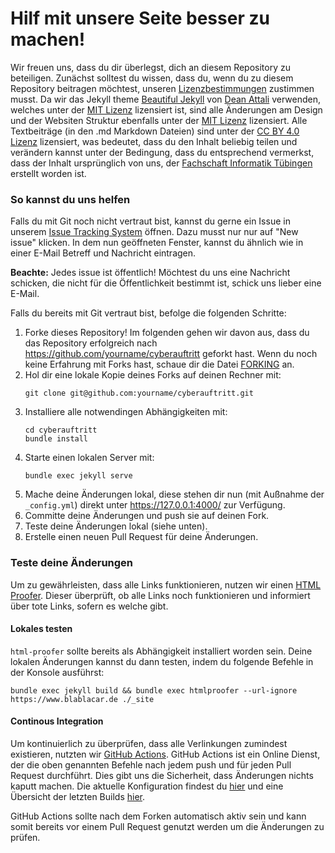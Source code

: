 # Hilf mit unsere Seite besser zu machen!

Wir freuen uns, dass du dir überlegst, dich an diesem Repository zu beteiligen.
Zunächst solltest du wissen, dass du, wenn du zu diesem Repository beitragen
möchtest, unseren
[Lizenzbestimmungen](/LICENSE.txt)
zustimmen musst. Da wir das Jekyll theme [Beautiful Jekyll](https://github.com/daattali/beautiful-jekyll) von [Dean Attali](https://deanattali.com) verwenden, welches unter der [MIT Lizenz](https://opensource.org/licenses/MIT) lizensiert ist, sind alle Änderungen am Design und der Websiten Struktur ebenfalls unter der [MIT Lizenz](https://opensource.org/licenses/MIT) lizensiert. Alle Textbeiträge (in den .md Markdown Dateien) sind unter der
[CC BY 4.0 Lizenz](https://creativecommons.org/licenses/by/4.0/) lizensiert, was bedeutet, dass du den Inhalt beliebig teilen und verändern kannst unter der Bedingung, dass du entsprechend vermerkst, dass der Inhalt ursprünglich von uns, der [Fachschaft Informatik Tübingen](https://www.fsi.uni-tuebingen.de/) erstellt worden ist.


### So kannst du uns helfen

Falls du mit Git noch nicht vertraut bist, kannst du gerne ein Issue in unserem
[Issue Tracking System](https://github.com/fsi-tue/cyberauftritt/issues) öffnen. Dazu
musst nur nur auf "New issue" klicken. In dem nun geöffneten Fenster, kannst du
ähnlich wie in einer E-Mail Betreff und Nachricht eintragen.

**Beachte:** Jedes issue ist öffentlich! Möchtest du uns eine Nachricht
schicken, die nicht für die Öffentlichkeit bestimmt ist, schick uns lieber
eine E-Mail.


Falls du bereits mit Git vertraut bist, befolge die folgenden Schritte:

1. Forke dieses Repository! Im folgenden gehen wir davon aus, dass du das
   Repository erfolgreich nach https://github.com/yourname/cyberauftritt geforkt hast. Wenn du noch keine Erfahrung mit Forks hast, schaue dir die Datei [FORKING](FORKING.md) an.
2. Hol dir eine lokale Kopie deines Forks auf deinen Rechner mit:
   ```
   git clone git@github.com:yourname/cyberauftritt.git
   ```
3. Installiere alle notwendingen Abhängigkeiten mit:
   ```
   cd cyberauftritt
   bundle install
   ```
4. Starte einen lokalen Server mit:
   ```
   bundle exec jekyll serve
   ```
5. Mache deine Änderungen lokal, diese stehen dir nun (mit Außnahme der `_config.yml`) direkt unter https://127.0.0.1:4000/ zur Verfügung.
6. Committe deine Änderungen und push sie auf deinen Fork.
7. Teste deine Änderungen lokal (siehe unten).
8. Erstelle einen neuen Pull Request für deine Änderungen.

### Teste deine Änderungen

Um zu gewährleisten, dass alle Links funktionieren, nutzen wir einen [HTML Proofer](https://rubygems.org/gems/html-proofer). Dieser überprüft, ob alle Links noch funktionieren und informiert über tote Links, sofern es welche gibt.

#### Lokales testen

`html-proofer` sollte bereits als Abhängigkeit installiert worden sein. Deine lokalen Änderungen kannst du dann testen, indem du folgende Befehle in der Konsole ausführst:

```
bundle exec jekyll build && bundle exec htmlproofer --url-ignore https://www.blablacar.de ./_site
```

#### Continous Integration

Um kontinuierlich zu überprüfen, dass alle Verlinkungen zumindest existieren, nutzten wir [GitHub Actions](https://github.com/features/actions). GitHub Actions ist ein Online Dienst, der die oben genannten Befehle nach jedem push und für jeden Pull Request durchführt. Dies gibt uns die Sicherheit, dass Änderungen nichts kaputt machen. Die aktuelle Konfiguration findest du
[hier](https://github.com/fsi-tue/cyberauftritt/blob/master/.github/workflows/jekyll.yml) und eine Übersicht der letzten Builds [hier](https://github.com/fsi-tue/cyberauftritt/actions).

GitHub Actions sollte nach dem Forken automatisch aktiv sein und kann somit
bereits vor einem Pull Request genutzt werden um die Änderungen zu prüfen.
